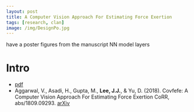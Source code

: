 ```yaml
---
layout: post
title: A Computer Vision Approach For Estimating Force Exertion
tags: [research, clan]
image: /img/DesignPo.jpg
---
```


have a poster
figures from the manuscript
NN model layers
# Intro
* [pdf](/myData/covfefe/1809.09293.pdf)
* Aggarwal, V., Asadi, H., Gupta, M., __Lee, J.J.__, & Yu, D. (2018). 
  Covfefe: A Computer Vision Approach For Estimating Force Exertion CoRR,
  abs/1809.09293. [arXiv](https://arxiv.org/abs/1809.09293)
